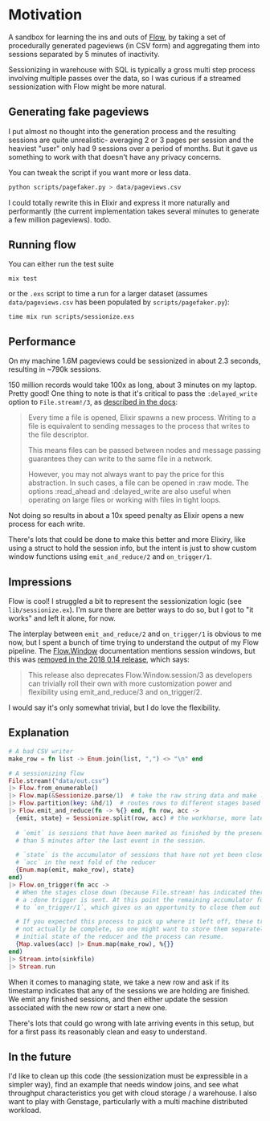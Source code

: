 # Motivation

A sandbox for learning the ins and outs of [Flow](https://github.com/dashbitco/flow), by taking a set of procedurally generated pageviews (in CSV form) and aggregating them into sessions separated by 5 minutes of inactivity.

Sessionizing in warehouse with SQL is typically a gross multi step process involving multiple passes over the data, so I was curious if a streamed sessionization with Flow might be more natural.

## Generating fake pageviews

I put almost no thought into the generation process and the resulting sessions are quite unrealistic- averaging 2 or 3 pages per session and the heaviest "user" only had 9 sessions over a period of months. But it gave us something to work with that doesn't have any privacy concerns.

You can tweak the script if you want more or less data.

```sh
python scripts/pagefaker.py > data/pageviews.csv
```

I could totally rewrite this in Elixir and express it more naturally and performantly (the current implementation takes several minutes to generate a few million pageviews). todo.

## Running flow

You can either run the test suite

```
mix test
```

or the `.exs` script to time a run for a larger dataset (assumes `data/pageviews.csv` has been populated by `scripts/pagefaker.py`):

```
time mix run scripts/sessionize.exs
```


## Performance

On my machine 1.6M pageviews could be sessionized in about 2.3 seconds, resulting in ~790k sessions.

150 million records would take 100x as long, about 3 minutes on my laptop. Pretty good! One thing to note is that it's critical to pass the `:delayed_write` option to `File.stream!/3`, as [described in the docs](https://hexdocs.pm/elixir/File.html#module-processes-and-raw-files):

>Every time a file is opened, Elixir spawns a new process. Writing to a file is equivalent to sending messages to the process that writes to the file descriptor.
>
>This means files can be passed between nodes and message passing guarantees they can write to the same file in a network.
>
>However, you may not always want to pay the price for this abstraction. In such cases, a file can be opened in :raw mode. The options :read_ahead and :delayed_write are also useful when operating on large files or working with files in tight loops.

Not doing so results in about a 10x speed penalty as Elixir opens a new process for each write.

There's lots that could be done to make this better and more Elixiry, like using a struct to hold the session info, but the intent is just to show custom window functions using `emit_and_reduce/2` and `on_trigger/1`.

## Impressions

Flow is cool! I struggled a bit to represent the sessionization logic (see `lib/sessionize.ex`). I'm sure there are better ways to do so, but I got to "it works" and left it alone, for now.

The interplay between `emit_and_reduce/2` and `on_trigger/1` is obvious to me now, but I spent a bunch of time trying to understand the output of my Flow pipeline. The [Flow.Window](https://hexdocs.pm/flow/Flow.Window.html) documentation mentions session windows, but this was [removed in the 2018 0.14 release](https://github.com/dashbitco/flow/blob/master/CHANGELOG.md#v0140-2018-06-10), which says:

>This release also deprecates Flow.Window.session/3 as developers can trivially roll their own with more customization power and flexibility using emit_and_reduce/3 and on_trigger/2.

I would say it's only somewhat trivial, but I do love the flexibility.

## Explanation

```elixir
# A bad CSV writer
make_row = fn list -> Enum.join(list, ",") <> "\n" end

# A sessionizing flow
File.stream!("data/out.csv")
|> Flow.from_enumerable()
|> Flow.map(&Sessionize.parse/1)  # take the raw string data and make lists
|> Flow.partition(key: &hd/1)  # routes rows to different stages based on the UUID
|> Flow.emit_and_reduce(fn -> %{} end, fn row, acc ->
  {emit, state} = Sessionize.split(row, acc) # the workhorse, more later
  
  # `emit` is sessions that have been marked as finished by the presence of events more 
  # than 5 minutes after the last event in the session.

  # `state` is the accumulator of sessions that have not yet been closed out This becomes 
  # `acc` in the next fold of the reducer
  {Enum.map(emit, make_row), state}
end)
|> Flow.on_trigger(fn acc ->
  # When the stages close down (because File.stream! has indicated there are no more events),
  # a :done trigger is sent. At this point the remaining accumulator for each stage is passed
  # to `on_trigger/1`, which gives us an opportunity to close them out as finished sessions.

  # If you expected this process to pick up where it left off, these triggered sessions might
  # not actually be complete, so one might want to store them separately so they can be the
  # initial state of the reducer and the process can resume.
  {Map.values(acc) |> Enum.map(make_row), %{}}
end)
|> Stream.into(sinkfile)
|> Stream.run
```

When it comes to managing state, we take a new row and ask if its timestamp indicates that any of the sessions we are holding are finished. We emit any finished sessions, and then either update the session associated with the new row or start a new one.

There's lots that could go wrong with late arriving events in this setup, but for a first pass its reasonably clean and easy to understand.

## In the future

I'd like to clean up this code (the sessionization must be expressible in a simpler way), find an example that needs window joins, and see what throughput characteristics you get with cloud storage / a warehouse. I also want to play with Genstage, particularly with a multi machine distributed workload.
